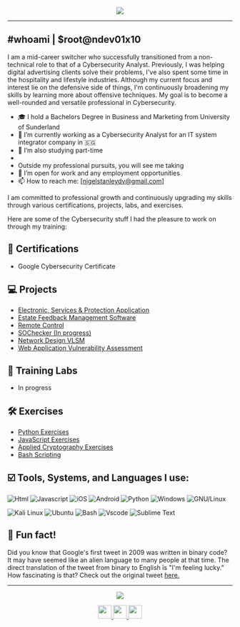 <p align="center">
  <img src="https://capsule-render.vercel.app/api?text=Hey,%20I'm%20Nigel!👋&animation=blinking&type=waving&color=gradient&height=200&fontSize=60"/>
</p>
<hr>

## #whoami | $root@ndev01x10
I am a mid-career switcher who successfully transitioned from a non-technical role to that of a Cybersecurity Analyst. Previously, I was helping digital advertising clients solve their problems, I've also spent some time in the hospitality and lifestyle industries. Although my current focus and interest lie on the defensive side of things, I'm continuously broadening my skills by learning more about offensive techniques. My goal is to become a well-rounded and versatile professional in Cybersecurity.

- 🎓 I hold a Bachelors Degree in Business and Marketing from University of Sunderland
- 🔭 I’m currently working as a Cybersecurity Analyst for an IT system integrator company in 🇸🇬
- 🌱 I’m also studying part-time 
- 
-  Outside my professional pursuits, you will see me taking 
- 👯 I’m open for work and any employment opportunities 
- 📫 How to reach me: [nigelstanleydv@gmail.com]


I am committed to professional growth and continuously upgrading my skills through various certifications, projects, labs, and exercises.

Here are some of the Cybersecurity stuff I had the pleasure to work on through my training:

## 📜 Certifications
- Google Cybersecurity Certificate

## 💻 Projects
- [Electronic, Services & Protection Application](https://github.com/ndev01x10/ElectronicServicesProtection)
- [Estate Feedback Management Software](https://github.com/ndev01x10/ApplicationEFMS)
- [Remote Control](https://github.com/ndev01x10/RemoteControl)
- [SOChecker (In progress)](https://github.com/ndev01x10/SOChecker)
- [Network Design VLSM](https://github.com/ndev01x10/NetworkDesignVLSM)
- [Web Application Vulnerability Assessment](https://github.com/ndev01x10/WebApplicationPentestReport)

## 🔬 Training Labs
- In progress

## 🛠️ Exercises
- [Python Exercises](https://github.com/ndev01x10/PythonExercises)
- [JavaScript Exercises](https://github.com/ndev01x10/JavaScriptExercises)
- [Applied Cryptography Exercises](https://github.com/ndev01x10/AppliedCryptographyExercises)
- [Bash Scripting](https://github.com/ndev01x10/TrainingScripts)

## ☑️ Tools, Systems, and Languages I use:
![Html](https://img.shields.io/badge/HTML5-E34F26?style=flat&logo=html5&logoColor=white)
![Javascript](https://img.shields.io/badge/JavaScript-323330?style=flat&logo=javascript&logoColor=F7DF1E)
![iOS](https://img.shields.io/badge/iOS-000000?style=flat&logo=ios&logoColor=white)
![Android](https://img.shields.io/badge/Android-3DDC84?style=flat&logo=android&logoColor=white)
![Python](https://img.shields.io/badge/Python-FFD43B?style=flat&logo=python&logoColor=darkgreen)
![Windows](https://img.shields.io/badge/Windows-0078D6?style=flat&logo=windows&logoColor=white)
![GNU/Linux](https://img.shields.io/badge/Linux-FCC624?style=flat&logo=linux&logoColor=black)

![Kali Linux](https://img.shields.io/badge/Kali_Linux-557C94?style=flat&logo=kali-linux&logoColor=white)
![Ubuntu](https://img.shields.io/badge/Ubuntu-E95420?style=flat&logo=ubuntu&logoColor=white)
![Bash](https://img.shields.io/badge/GNU%20Bash-4EAA25?style=flat&logo=GNU%20Bash&logoColor=white)
![Vscode](https://img.shields.io/badge/Visual_Studio_Code-0078D4?style=flat&logo=visual%20studio%20code&logoColor=white)
![Sublime Text](https://img.shields.io/badge/sublime_text-%23575757.svg?&style=flat&logo=sublime-text&logoColor=important)

## 💭 Fun fact!
Did you know that Google's first tweet in 2009 was written in binary code? It may have seemed like an alien language to many people at that time. The direct translation of the tweet from binary to English is "I'm feeling lucky." How fascinating is that? Check out the original tweet [here.](https://twitter.com/Google/status/1251523388?ref_src=twsrc%5Etfw%7Ctwcamp%5Etweetembed%7Ctwterm%5E1251523388%7Ctwgr%5E1940702572a674ce96e7eaf2cd5f40babe894316%7Ctwcon%5Es1_&ref_url=https%3A%2F%2Fscope.ie%2Ffun-and-interesting-facts-about-technology%2F)

<hr>


<p align="center">
  <img src="https://capsule-render.vercel.app/api?text=Connect%20with%20me%20⬇️&animation=blink&type=transparent&color=gradient&height=40&fontSize=30&fontColor=797EF6"/>
</p>

<p align="center">
</a>
<a href="https://www.linkedin.com/in/nigelstanleydv">
  <img height="30" src="https://img.shields.io/badge/linkedin-%230077B5.svg?style=for-the-badge&logo=linkedin&logoColor=white"/>
</a>
<a href="https://ndev01x10.medium.com/">
  <img height="30" src="https://img.shields.io/badge/Medium-12100E?style=for-the-badge&logo=medium&logoColor=white"/>
</a>
<a href="https://twitter.com/ndev01x10">
  <img height="30" src="https://img.shields.io/badge/Twitter-%231DA1F2.svg?style=for-the-badge&logo=Twitter&logoColor=white"/>
</a>
</p>



